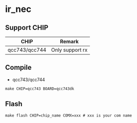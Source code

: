 # ir_nec

## Support CHIP

|      CHIP        | Remark |
|:----------------:|:------:|
|qcc743/qcc744       | Only support rx      |

## Compile

- qcc743/qcc744

```
make CHIP=qcc743 BOARD=qcc743dk
```

## Flash

```
make flash CHIP=chip_name COMX=xxx # xxx is your com name
```